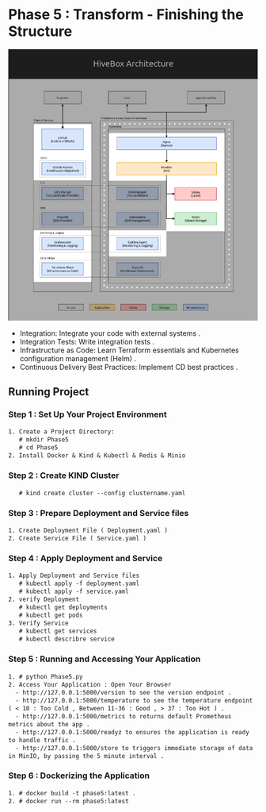 # Phase 5 : Transform - Finishing the Structure

![Project Logo](https://github.com/JemyYousef/HiveBox-Scalable-RESTful-API-for-Beekeepers/blob/main/assets/Phase5.png)

- Integration: Integrate your code with external systems .
- Integration Tests: Write integration tests .
- Infrastructure as Code: Learn Terraform essentials and Kubernetes configuration management (Helm) .
- Continuous Delivery Best Practices: Implement CD best practices .

## Running Project 

### Step 1 : Set Up Your Project Environment
    1. Create a Project Directory:
       # mkdir Phase5
       # cd Phase5  
    2. Install Docker & Kind & Kubectl & Redis & Minio

### Step 2 : Create KIND Cluster
       # kind create cluster --config clustername.yaml

### Step 3 : Prepare Deployment and Service files
    1. Create Deployment File ( Deployment.yaml )
    2. Create Service File ( Service.yaml )

### Step 4 : Apply Deployment and Service
    1. Apply Deployment and Service files
       # kubectl apply -f deployment.yaml
       # kubectl apply -f service.yaml
    2. verify Deployment
       # kubectl get deployments
       # kubectl get pods
    3. Verify Service
       # kubectl get services
       # kubectl describre service 

### Step 5 : Running and Accessing Your Application
    1. # python Phase5.py
    2. Access Your Application : Open Your Browser
      - http://127.0.0.1:5000/version to see the version endpoint .
      - http://127.0.0.1:5000/temperature to see the temperature endpoint ( < 10 : Too Cold , Between 11-36 : Good , > 37 : Too Hot ) .
      - http://127.0.0.1:5000/metrics to returns default Prometheus metrics about the app .
      - http://127.0.0.1:5000/readyz to ensures the application is ready to handle traffic .
      - http://127.0.0.1:5000/store to triggers immediate storage of data in MinIO, by passing the 5 minute interval .

### Step 6 : Dockerizing the Application
    1. # docker build -t phase5:latest .
    2. # docker run --rm phase5:latest